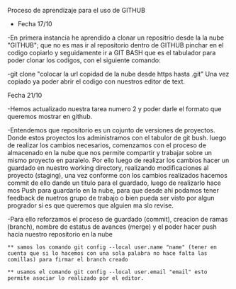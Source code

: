 Proceso de aprendizaje para el uso de GITHUB

* Fecha 17/10

-En primera instancia he aprendido a clonar un repositrio desde la la nube "GITHUB"; que no es mas ir al repositorio dentro de GITHUB pinchar en el codigo copiarlo y seguidamente ir a GIT BASH que es el tabulador para poder clonar los codigos, con el siguiente comando:

-git clone "colocar la url copidad de la nube desde https hasta .git"
Una vez copiado ya poder abrir el codigo con nuestros editor de text.

Fecha 21/10

-Hemos actualizado nuestra tarea numero 2 y poder darle el formato que queremos mostrar en github.

-Entendemos que repositorio es un cojunto de versiones de proyectos. Donde estos proyectos los administramos con el tabulor de git bush. luego de realizar los cambios necesarios, comenzamos con el proceso de almacenado en la nube que nos permite compartir y trabajar sobre un mismo proyecto en paralelo. Por ello luego de realizar los cambios hacer un guardado en nuestro working directory, realizando modificaciones al proyecto (staging), una vez conforme con los cambios realizados hacemos commit de ello dande un titulo para el guardado, luego de realizarlo hace mos Push para guardarlo en la nube, para que desde ahi podamos tener feedback de nuetros grupo de trabajo o bien pueda ser visto por algun progrador si es que queremos que alguien ma slo revise.  

-Para ello reforzamos el proceso de guardado (commit), creacion de ramas (branch), nombre de estatus de avances (merge) y el poder hacer push hacia nuestro repositorio en la nube

    ** samos los comando git config --local user.name "name" (tener en cuenta que si lo hacemos con una sola palabra no hace falta las comillas) para firmar el branch creado  

    ** usamos el comando git config --local user.email "email" esto permite asociar lo realizado por el editor.






